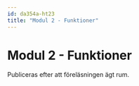 ```yaml
---
id: da354a-ht23
title: "Modul 2 - Funktioner"
---
```


# Modul 2 - Funktioner

Publiceras efter att föreläsningen ägt rum.

<!--

## Föreläsning - Funktioner

<div class="frame">
    <div style="left: 0; width: 100%; height: 0; position: relative; padding-bottom: 56.2696%; padding-top: 58px;"><iframe src="https://www.slideshare.net/slideshow/embed_code/key/qS3BJ1XTMPEldJ" style="top: 0; left: 0; width: 100%; height: 100%; position: absolute; border: 0;" allowfullscreen scrolling="no" allow="encrypted-media;"></iframe></div>
</div>
-->
<!--

<div class="video-frame">
    <div style="left: 0; width: 100%; height: 0; position: relative; padding-bottom: 56.25%;"><iframe src="https://www.youtube.com/embed/zHm_sBNdaI0?rel=0" style="top: 0; left: 0; width: 100%; height: 100%; position: absolute; border: 0;" allowfullscreen scrolling="no" allow="accelerometer; clipboard-write; encrypted-media; gyroscope; picture-in-picture;"></iframe></div>
</div>

-->
<!--
### Dagens exempel

#### Lunchexempel

```python
def heading(message):
    """
    Skriver ut en rubrik

    Args:
        message: str - Texten på rubriken
    """
    print("="*40)
    print(message)
    print("="*40)

def weeks_lunch():
    """
    Skriver ut veckans luncher
    """
    print("Lunch måndag: Spagetti med köttfärssås")
    print("Lunch tisdag: Fish and chips")
    print("Lunch onsdag: Hamburgare")
    print("Lunch torsdag: Kantarellsoppa")
    print("Lunch fredag: Pizza")


# Här finns koden som kör programmet
heading("Välkommen")
weeks_lunch()
heading("Hejdå")

```

#### Parametrar & argument

```python
def meter_to_feet(meter):
    """
    Omvandlar meter till foot

    Args:
        meter: int - Antal meter som vi vill omvandla

    Return:
        int - Antal feet
    """
    foot = 3.28
    result = int(meter) * foot
    return result


user_meter = input("Hur många meter vill du omvandla till foot: ")
feet = meter_to_feet(user_meter)
print("För " + user_meter + "meter får du " + str(feet) + "feet")

```

#### Använda modulen random

```python
import random

# Slumpa fram ett tal (1-10)
rand_nr = random.randint(1,10)
# Skriv ut det slumpade talet
print(rand_nr)
```

---

Ni kan även ladda ner PDF-versionen av presentationen [här](../pdf/2022-Funktioner.pdf).
-->